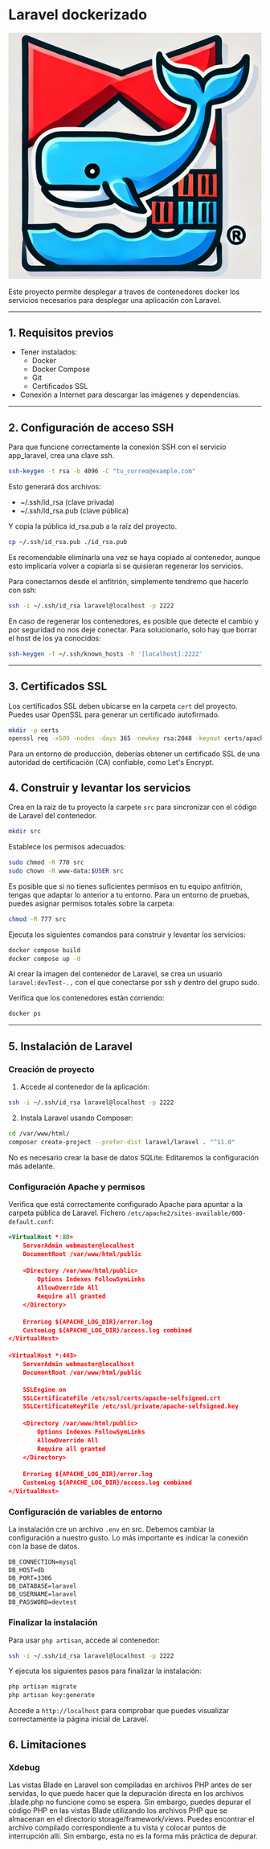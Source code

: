 # Laravel dockerizado

![laravel-docker](img/laravel-docker.png)

Este proyecto permite desplegar a traves de contenedores docker los servicios necesarios para desplegar una aplicación con Laravel.

---

## 1. Requisitos previos

- Tener instalados:
  - Docker
  - Docker Compose
  - Git
  - Certificados SSL
- Conexión a Internet para descargar las imágenes y dependencias.

---

## 2. Configuración de acceso SSH

Para que funcione correctamente la conexión SSH con el servicio app_laravel, crea una clave ssh.

```bash
ssh-keygen -t rsa -b 4096 -C "tu_correo@example.com"
```

Esto generará dos archivos:

   - ~/.ssh/id_rsa (clave privada)
   - ~/.ssh/id_rsa.pub (clave pública)

Y copia la pública id_rsa.pub a la raíz del proyecto.

```bash
cp ~/.ssh/id_rsa.pub ./id_rsa.pub
```

Es recomendable eliminarla una vez se haya copiado al contenedor, aunque esto implicaría volver a copiarla si se quisieran regenerar los servicios.

Para conectarnos desde el anfitrión, simplemente tendremo que hacerlo con ssh:

```bash
ssh -i ~/.ssh/id_rsa laravel@localhost -p 2222
```

En caso de regenerar los contenedores, es posible que detecte el cambio y por seguridad no nos deje conectar. Para solucionarlo, solo hay que borrar el host de los ya conocidos:

```bash
ssh-keygen -f ~/.ssh/known_hosts -R '[localhost]:2222'
```

---

## 3. Certificados SSL

Los certificados SSL deben ubicarse en la carpeta `cert` del proyecto. Puedes usar OpenSSL para generar un certificado autofirmado.

```bash
mkdir -p certs
openssl req -x509 -nodes -days 365 -newkey rsa:2048 -keyout certs/apache-selfsigned.key -out certs/apache-selfsigned.crt
```

Para un entorno de producción, deberías obtener un certificado SSL de una autoridad de certificación (CA) confiable, como Let's Encrypt.

## 4. Construir y levantar los servicios

Crea en la raíz de tu proyecto la carpete `src` para sincronizar con el código de Laravel del contenedor.

```bash
mkdir src
```

Establece los permisos adecuados:

```bash
sudo chmod -R 770 src
sudo chown -R www-data:$USER src
```

Es posible que si no tienes suficientes permisos en tu equipo anfitrión, tengas que adaptar lo anterior a tu entorno. Para un entorno de pruebas, puedes asignar permisos totales sobre la carpeta:

```bash
chmod -R 777 src
```

Ejecuta los siguientes comandos para construir y levantar los servicios:

```bash
docker compose build
docker compose up -d
```

Al crear la imagen del contenedor de Laravel, se crea un usuario `laravel:devTest-.,` con el que conectarse por ssh y dentro del grupo sudo.

Verifica que los contenedores están corriendo:

```bash
docker ps
```

---

## 5. Instalación de Laravel

### Creación de proyecto

1. Accede al contenedor de la aplicación:

```bash
ssh -i ~/.ssh/id_rsa laravel@localhost -p 2222
```

2. Instala Laravel usando Composer:

```bash
cd /var/www/html/
composer create-project --prefer-dist laravel/laravel . "^11.0"
```

No es necesario crear la base de datos SQLite. Editaremos la configuración más adelante.

### Configuración Apache y permisos

Verifica que está correctamente configurado Apache para apuntar a la carpeta pública de Laravel. Fichero `/etc/apache2/sites-available/000-default.conf`:

```xml
<VirtualHost *:80>
    ServerAdmin webmaster@localhost
    DocumentRoot /var/www/html/public

    <Directory /var/www/html/public>
        Options Indexes FollowSymLinks
        AllowOverride All
        Require all granted
    </Directory>

    ErrorLog ${APACHE_LOG_DIR}/error.log
    CustomLog ${APACHE_LOG_DIR}/access.log combined
</VirtualHost>

<VirtualHost *:443>
    ServerAdmin webmaster@localhost
    DocumentRoot /var/www/html/public

    SSLEngine on
    SSLCertificateFile /etc/ssl/certs/apache-selfsigned.crt
    SSLCertificateKeyFile /etc/ssl/private/apache-selfsigned.key

    <Directory /var/www/html/public>
        Options Indexes FollowSymLinks
        AllowOverride All
        Require all granted
    </Directory>

    ErrorLog ${APACHE_LOG_DIR}/error.log
    CustomLog ${APACHE_LOG_DIR}/access.log combined
</VirtualHost>
```

### Configuración de variables de entorno

La instalación cre un archivo `.env` en src. Debemos cambiar la configuración a nuestro gusto. Lo más importante es indicar la conexión con la base de datos.

```env
DB_CONNECTION=mysql
DB_HOST=db
DB_PORT=3306
DB_DATABASE=laravel
DB_USERNAME=laravel
DB_PASSWORD=devtest
```

### Finalizar la instalación

Para usar `php artisan`, accede al contenedor:

```bash
ssh -i ~/.ssh/id_rsa laravel@localhost -p 2222
```

Y ejecuta los siguientes pasos para finalizar la instalación:

```bash
php artisan migrate
php artisan key:generate
```

Accede a `http://localhost` para comprobar que puedes visualizar correctamente la página inicial de Laravel.

## 6. Limitaciones

### Xdebug

Las vistas Blade en Laravel son compiladas en archivos PHP antes de ser servidas, lo que puede hacer que la depuración directa en los archivos .blade.php no funcione como se espera. Sin embargo, puedes depurar el código PHP en las vistas Blade utilizando los archivos PHP que se almacenan en el directorio storage/framework/views. Puedes encontrar el archivo compilado correspondiente a tu vista y colocar puntos de interrupción allí. Sin embargo, esta no es la forma más práctica de depurar.

